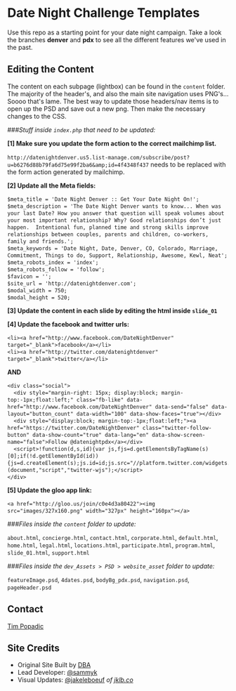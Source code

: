 Date Night Challenge Templates
===

Use this repo as a starting point for your date night campaign. Take a look the branches **denver** and **pdx** to see all the different features we've used in the past.


Editing the Content
-------------------

The content on each subpage (lightbox) can be found in the `content` folder. 
The majority of the header's, and also the main site navigation uses PNG's... Soooo that's lame. The best way to update those headers/nav items is to open up the PSD and save out a new png. Then make the necessary changes to the CSS.


###_Stuff inside `index.php` that need to be updated:_

**[1] Make sure you update the form action to the correct mailchimp list.**

`http://datenightdenver.us5.list-manage.com/subscribe/post?u=b6276d88b79fa6d75e99f2ba6&amp;id=4f4348f437` needs to be replaced with the form action generated by mailchimp.
    
**[2] Update all the Meta fields:**
    
    $meta_title = 'Date Night Denver :: Get Your Date Night On!';
    $meta_description = 'The Date Night Denver wants to know... When was your last Date? How you answer that question will speak volumes about your most important relationship? Why? Good relationships don’t just happen.  Intentional fun, planned time and strong skills improve relationships between couples, parents and children, co-workers, family and friends.';
    $meta_keywords = 'Date Night, Date, Denver, CO, Colorado, Marriage, Commitment, Things to do, Support, Relationship, Awesome, Kewl, Neat';
    $meta_robots_index = 'index';
    $meta_robots_follow = 'follow';
    $favicon = '';
    $site_url = 'http://datenightdenver.com';
    $modal_width = 750;
    $modal_height = 520;


**[3] Update the content in each slide by editing the html inside `slide_01`**

**[4] Update the facebook and twitter urls:**
    
    <li><a href="http://www.facebook.com/DateNightDenver" target="_blank">facebook</a></li>
    <li><a href="http://twitter.com/datenightdenver" target="_blank">twitter</a></li>

**AND**
    
    <div class="social">
      <div style="margin-right: 15px; display:block; margin-top:-1px;float:left;" class="fb-like" data-href="http://www.facebook.com/DateNightDenver" data-send="false" data-layout="button_count" data-width="100" data-show-faces="true"></div>
      <div style="display:block; margin-top:-1px;float:left;"><a href="https://twitter.com/DateNightDenver" class="twitter-follow-button" data-show-count="true" data-lang="en" data-show-screen-name="false">Follow @datenightpdx</a></div>
      <script>!function(d,s,id){var js,fjs=d.getElementsByTagName(s)[0];if(!d.getElementById(id)){js=d.createElement(s);js.id=id;js.src="//platform.twitter.com/widgets.js";fjs.parentNode.insertBefore(js,fjs);}}(document,"script","twitter-wjs");</script>
    </div>

**[5] Update the gloo app link:**
    
    <a href="http://gloo.us/join/c0e4d3a80422"><img src="images/327x160.png" width="327px" height="160px"></a>


###_Files inside the `content` folder to update:_

`about.html`, `concierge.html`, `contact.html`, `corporate.html`, `default.html`, `home.html`, `legal.html`, `locations.html`, `participate.html`, `program.html`, `slide_01.html`, `support.html`

###_Files inside the `dev_Assets > PSD > website_asset` folder to update:_

`featureImage.psd`, `4dates.psd`, `bodyBg_pdx.psd`, `navigation.psd`, `pageHeader.psd`


Contact
----------------
[Tim Popadic](mailto:timpopadic@gmail.com)


Site Credits
------------

- Original Site Built by [DBA](http://dbaworldwide.com)
- Lead Developer: [@sammyk](http://github.com/SammyK)
- Visual Updates: [@jakeleboeuf](http://github.com/jakeleboeuf) _of [jklb.co](http://jakeleboeuf.com)_

